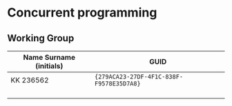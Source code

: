 # Concurrent programming

## Working Group

| Name Surname (initials) | GUID                                     |
| ----------------------- | ---------------------------------------- |
| KK 236562               | `{279ACA23-27DF-4F1C-838F-F9578E35D7A8}` |
|                         | ` ` |
